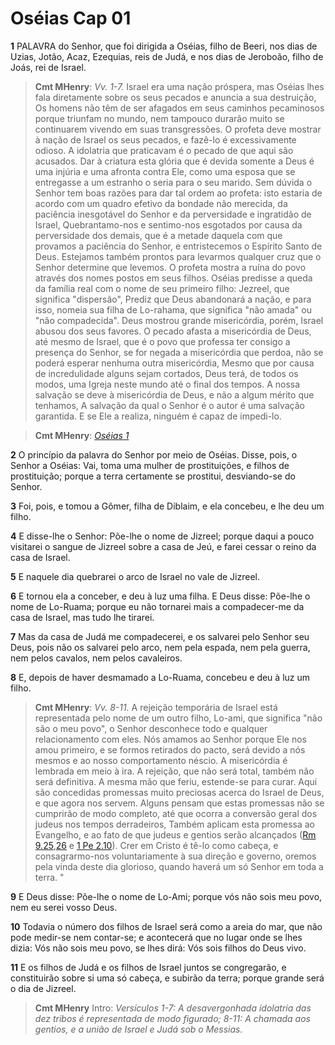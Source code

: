 # Oséias Cap 01

**1** 	PALAVRA do Senhor, que foi dirigida a Oséias, filho de Beeri, nos dias de Uzias, Jotão, Acaz, Ezequias, reis de Judá, e nos dias de Jeroboão, filho de Joás, rei de Israel.

> **Cmt MHenry**: *Vv. 1-7.* Israel era uma nação próspera, mas Oséias lhes fala diretamente sobre os seus pecados e anuncia a sua destruição, Os homens não têm de ser afagados em seus caminhos pecaminosos porque triunfam no mundo, nem tampouco durarão muito se continuarem vivendo em suas transgressões. O profeta deve mostrar à nação de Israel os seus pecados, e fazê-lo é excessivamente odioso. A idolatria que praticavam é o pecado de que aqui são acusados. Dar à criatura esta glória que é devida somente a Deus é uma injúria e uma afronta contra Ele, como uma esposa que se entregasse a um estranho o seria para o seu marido. Sem dúvida o Senhor tem boas razões para dar tal ordem ao profeta: isto estaria de acordo com um quadro efetivo da bondade não merecida, da paciência inesgotável do Senhor e da perversidade e ingratidão de Israel, Quebrantamo-nos e sentimo-nos esgotados por causa da perversidade dos demais, que é a metade daquela com que provamos a paciência do Senhor, e entristecemos o Espírito Santo de Deus. Estejamos também prontos para levarmos qualquer cruz que o Senhor determine que levemos. O profeta mostra a ruína do povo através dos nomes postos em seus filhos. Oséias predisse a queda da família real com o nome de seu primeiro filho: Jezreel, que significa "dispersão", Prediz que Deus abandonará a nação, e para isso, nomeia sua filha de Lo-rahama, que significa "não amada" ou "não compadecida". Deus mostrou grande misericórdia, porém, Israel abusou dos seus favores. O pecado afasta a misericórdia de Deus, até mesmo de Israel, que é o povo que professa ter consigo a presença do Senhor, se for negada a misericórdia que perdoa, não se poderá esperar nenhuma outra misericórdia, Mesmo que por causa de incredulidade alguns sejam cortados, Deus terá, de todos os modos, uma Igreja neste mundo até o final dos tempos. A nossa salvação se deve à misericórdia de Deus, e não a algum mérito que tenhamos, A salvação da qual o Senhor é o autor é uma salvação garantida. E se Ele a realiza, ninguém é capaz de impedi-lo.

> **Cmt MHenry**: *[Oséias 1](../28A-Os/01.md#0)*

**2** 	O princípio da palavra do Senhor por meio de Oséias. Disse, pois, o Senhor a Oséias: Vai, toma uma mulher de prostituições, e filhos de prostituição; porque a terra certamente se prostitui, desviando-se do Senhor.

**3** 	Foi, pois, e tomou a Gômer, filha de Diblaim, e ela concebeu, e lhe deu um filho.

**4** 	E disse-lhe o Senhor: Põe-lhe o nome de Jizreel; porque daqui a pouco visitarei o sangue de Jizreel sobre a casa de Jeú, e farei cessar o reino da casa de Israel.

**5** 	E naquele dia quebrarei o arco de Israel no vale de Jizreel.

**6** 	E tornou ela a conceber, e deu à luz uma filha. E Deus disse: Põe-lhe o nome de Lo-Ruama; porque eu não tornarei mais a compadecer-me da casa de Israel, mas tudo lhe tirarei.

**7** 	Mas da casa de Judá me compadecerei, e os salvarei pelo Senhor seu Deus, pois não os salvarei pelo arco, nem pela espada, nem pela guerra, nem pelos cavalos, nem pelos cavaleiros.

**8** 	E, depois de haver desmamado a Lo-Ruama, concebeu e deu à luz um filho.

> **Cmt MHenry**: *Vv. 8-11.* A rejeição temporária de Israel está representada pelo nome de um outro filho, Lo-ami, que significa "não são o meu povo", o Senhor desconhece todo e qualquer relacionamento com eles. Nós amamos ao Senhor porque Ele nos amou primeiro, e se formos retirados do pacto, será devido a nós mesmos e ao nosso comportamento néscio. A misericórdia é lembrada em meio à ira. A rejeição, que não será total, também não será definitiva. A mesma mão que feriu, estende-se para curar. Aqui são concedidas promessas muito preciosas acerca do Israel de Deus, e que agora nos servem. Alguns pensam que estas promessas não se cumprirão de modo completo, até que ocorra a conversão geral dos judeus nos tempos derradeiros, Também aplicam esta promessa ao Evangelho, e ao fato de que judeus e gentios serão alcançados ([Rm 9.25](../45N-Rm/09.md#25),[26](../45N-Rm/09.md#26) e [1 Pe 2.10](../60N-1Pe/02.md#10)). Crer em Cristo é tê-lo como cabeça, e consagrarmo-nos voluntariamente à sua direção e governo, oremos pela vinda deste dia glorioso, quando haverá um só Senhor em toda a terra. "

**9** 	E Deus disse: Põe-lhe o nome de Lo-Ami; porque vós não sois meu povo, nem eu serei vosso Deus.

**10** 	Todavia o número dos filhos de Israel será como a areia do mar, que não pode medir-se nem contar-se; e acontecerá que no lugar onde se lhes dizia: Vós não sois meu povo, se lhes dirá: Vós sois filhos do Deus vivo.

**11** 	E os filhos de Judá e os filhos de Israel juntos se congregarão, e constituirão sobre si uma só cabeça, e subirão da terra; porque grande será o dia de Jizreel.


> **Cmt MHenry** Intro: *Versículos 1-7: A desavergonhada idolatria das dez tribos é representada de modo figurado; 8-11: A chamada aos gentios, e a união de Israel e Judá sob o Messias.*